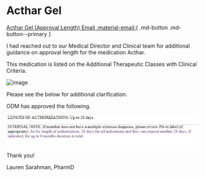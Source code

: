 # Acthar Gel

[Acthar Gel (Approval Length) Email :material-email:](https://mygainwell-my.sharepoint.com/:u:/r/personal/christopher_nguyen_gainwelltechnologies_com/Documents/Evergreen/Acthar%20Gel/Acthar%20Gel%20(Approval%20length).msg?csf=1&web=1&e=LrtfhL){ .md-button .md-button--primary }

I had reached out to our Medical Director and Clinical team for additional guidance on approval length for the medication Acthar.  
 
This medication is listed on the Additional Therapeutic Classes with Clinical Criteria.

![image](https://user-images.githubusercontent.com/122046056/227037234-a462da27-8374-42d0-bac3-9a347021f154.png)

Please see the below for additional clarification.

ODM has approved the following.
 
![Alt text](../../img/Pharmacist_Reference_Guide_Attachments/Acthar%20Gel.jpeg)

Thank you! 
 
Lauren Sarahman, PharmD 
